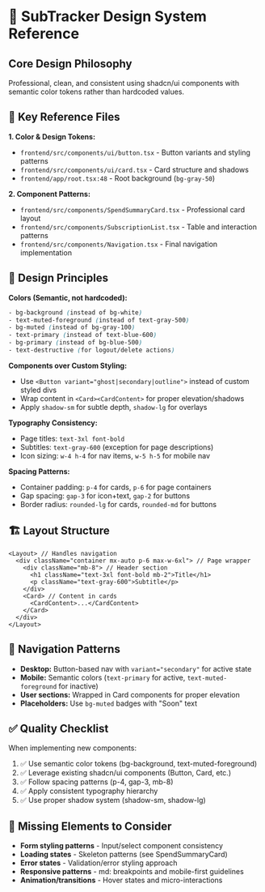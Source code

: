# 🎨 SubTracker Design System Reference

## Core Design Philosophy
Professional, clean, and consistent using shadcn/ui components with semantic color tokens rather than hardcoded values.

## 📁 Key Reference Files

**1. Color & Design Tokens:**
- `frontend/src/components/ui/button.tsx` - Button variants and styling patterns
- `frontend/src/components/ui/card.tsx` - Card structure and shadows
- `frontend/app/root.tsx:48` - Root background (`bg-gray-50`)

**2. Component Patterns:**
- `frontend/src/components/SpendSummaryCard.tsx` - Professional card layout
- `frontend/src/components/SubscriptionList.tsx` - Table and interaction patterns
- `frontend/src/components/Navigation.tsx` - Final navigation implementation

## 🎯 Design Principles

**Colors (Semantic, not hardcoded):**
```css
- bg-background (instead of bg-white)
- text-muted-foreground (instead of text-gray-500)
- bg-muted (instead of bg-gray-100)
- text-primary (instead of text-blue-600)
- bg-primary (instead of bg-blue-500)
- text-destructive (for logout/delete actions)
```

**Components over Custom Styling:**
- Use `<Button variant="ghost|secondary|outline">` instead of custom styled divs
- Wrap content in `<Card><CardContent>` for proper elevation/shadows
- Apply `shadow-sm` for subtle depth, `shadow-lg` for overlays

**Typography Consistency:**
- Page titles: `text-3xl font-bold`
- Subtitles: `text-gray-600` (exception for page descriptions)
- Icon sizing: `w-4 h-4` for nav items, `w-5 h-5` for mobile nav

**Spacing Patterns:**
- Container padding: `p-4` for cards, `p-6` for page containers
- Gap spacing: `gap-3` for icon+text, `gap-2` for buttons
- Border radius: `rounded-lg` for cards, `rounded-md` for buttons

## 🏗️ Layout Structure
```tsx
<Layout> // Handles navigation
  <div className="container mx-auto p-6 max-w-6xl"> // Page wrapper
    <div className="mb-8"> // Header section
      <h1 className="text-3xl font-bold mb-2">Title</h1>
      <p className="text-gray-600">Subtitle</p>
    </div>
    <Card> // Content in cards
      <CardContent>...</CardContent>
    </Card>
  </div>
</Layout>
```

## 🔧 Navigation Patterns
- **Desktop:** Button-based nav with `variant="secondary"` for active state
- **Mobile:** Semantic colors (`text-primary` for active, `text-muted-foreground` for inactive)
- **User sections:** Wrapped in Card components for proper elevation
- **Placeholders:** Use `bg-muted` badges with "Soon" text

## ✅ Quality Checklist
When implementing new components:
1. ✅ Use semantic color tokens (bg-background, text-muted-foreground)
2. ✅ Leverage existing shadcn/ui components (Button, Card, etc.)
3. ✅ Follow spacing patterns (p-4, gap-3, mb-8)
4. ✅ Apply consistent typography hierarchy
5. ✅ Use proper shadow system (shadow-sm, shadow-lg)

## 📝 Missing Elements to Consider
- **Form styling patterns** - Input/select component consistency
- **Loading states** - Skeleton patterns (see SpendSummaryCard)
- **Error states** - Validation/error styling approach
- **Responsive patterns** - md: breakpoints and mobile-first guidelines
- **Animation/transitions** - Hover states and micro-interactions